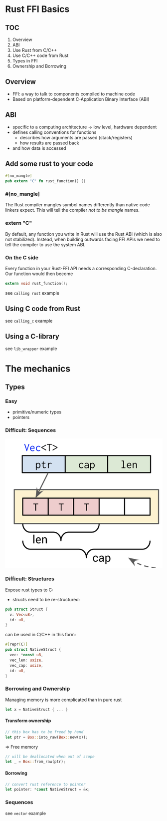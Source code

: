 # Rust FFI Basics

## TOC

1. Overview
2. ABI
3. Use Rust from C/C++
4. Use C/C++ code from Rust
5. Types in FFI
6. Ownership and Borrowing

## Overview

* FFI: a way to talk to components compiled to machine code
* Based on platform-dependent C-Application Binary Interface (ABI)

## ABI

* specific to a computing architecture -> low level, hardware dependent
* defines calling conventions for functions
  * describes how arguments are passed (stack/registers)
  * how results are passed back
* and how data is accessed

## Add some rust to your code

```rust
#[no_mangle]
pub extern "C" fn rust_function() {}
```

### #[no_mangle]

The Rust compiler mangles symbol names differently than native code linkers expect. This will tell the compiler *not to be mangle* names.

### extern "C"

By default, any function you write in Rust will use the Rust ABI (which is also not stabilized). Instead, when building outwards facing FFI APIs we need to tell the compiler to use the system ABI.

### On the C side

Every function in your Rust-FFI API needs a corresponding C-declaration.
Our function would then become

```c
extern void rust_function();
```

see `calling rust` example

## Using C code from Rust

see `calling_c` example

## Using a C-library

see `lib_wrapper` example

# The mechanics

## Types

### Easy

* primitive/numeric types
* pointers

### Difficult: Sequences

![vector layout](doc/images/vector_layout.png)

### Difficult: Structures

Expose rust types to C:

* structs need to be re-structured:

```rust
pub struct Struct {
  v: Vec<u8>,
  id: u8,
}
```

can be used in C/C++ in this form:

```rust
#[repr(C)]
pub struct NativeStruct {
  vec: *const u8,
  vec_len: usize,
  vec_cap: usize,
  id: u8,
}
```

### Borrowing and Ownership

Managing memory is more complicated than in pure rust

```rust
let x = NativeStruct { ... }
```

#### Transform ownership

```rust
// this box has to be freed by hand
let ptr = Box::into_raw(Box::new(x));
```

=> Free memory

```rust
// will be deallocated when out of scope
let _ = Box::from_raw(ptr);
```

#### Borrowing

```rust
// convert rust reference to pointer
let pointer: *const NativeStruct = &x;
```

### Sequences

see `vector` example

